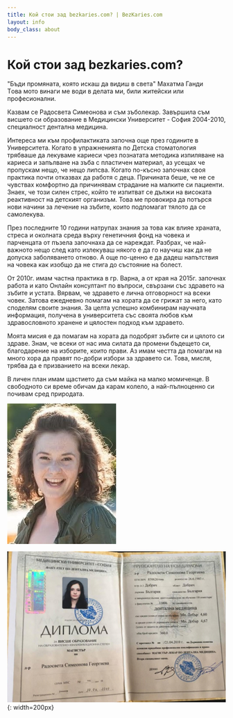 ```yaml
---
title: Кой стои зад bezkaries.com? | BezKaries.com
layout: info
body_class: about
---
```

# Кой стои зад bezkaries.com?

"Бъди промяната, която искаш да видиш в света" Махатма Ганди<br /> 
Tова мото винаги ме води в делата ми, били житейски или професионални.

Казвам се Радосвета Симеонова и съм зъболекар. Завършила съм висшето си образование в Медицински Университет - София 2004-2010, специалност дентална медицина.

Интереса ми към профилактиката започна още през годините в Университета. Когато в упражненията по Детска стоматология трябваше да лекуваме кариеси чрез познатата методика изпиляване на кариеса и запълване на зъба с пластичен материал, аз усещах че пропускам нещо, че нещо липсва. Когато по-късно започнах своя практика почти отказвах да работя с деца. Причината беше, че не се чувствах комфортно да причинявам страдание на малките си пациенти. Знаех, че този силен стрес, който те изпитват се дължи на високата реактивност на детският организъм. Това ме провокира да потърся нови начини за лечение на зъбите, които подпомагат тялото да се самолекува.

През последните 10 години натрупах знания за това как влияе храната, стреса и околната среда върху генетичния фонд на човека и парченцата от пъзела започнаха да се нареждат. Разбрах, че най-важното нещо след като излекуваш някого е да го научиш как да не допуска заболяването отново. А още по-ценно е да дадеш напътствия на човека как изобщо да не стига до състояние на болест.

От 2010г. имам частна практика в гр. Варна, а от края на 2015г. започнах работа и като Онлайн консултант по въпроси, свързани със здравето на зъбите и устата. 
Вярвам, че здравето е лична отговорност на всеки човек. Затова ежедневно помагам на хората да се грижат за него, като споделям своите знания. За целта успешно комбинирам научната информация, получена в университета със своята любов към здравословното хранене и цялостен подход към здравето.

Моята мисия е да помагам на хората да подобрят зъбите си и цялото си здраве. Знам, че всеки от нас има силата да промени бъдещето си, благодарение на изборите, които прави. Аз имам честта да помагам на много хора да правят по-добри избори за здравето си. Това, мисля, трябва да е призванието на всеки лекар.

В личен план имам щастието да съм майка на малко момиченце. В свободното си време обичам да карам колело, а най-пълноценно си почивам сред природата.

![drrsimeonova](/images/rsimeonova.jpg)

![diploma](/images/diploma.jpg){: width=200px}




